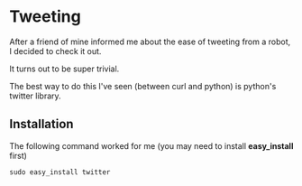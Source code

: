 Tweeting
========

After a friend of mine informed me about the ease of tweeting from a robot, I decided to check it out.

It turns out to be super trivial.



The best way to do this I've seen (between curl and python) is python's twitter library.


## Installation

The following command worked for me (you may need to install **easy_install** first)

```python
sudo easy_install twitter
```


